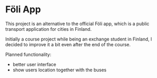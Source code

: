 # Föli App
This project is an alternative to the official Föli app, which is a public transport application for cities in Finland.

Initially a course project while being an exchange student in Finland, I decided to improve it a bit even after the end of the course.

Planned functionality:
- better user interface
- show users location together with the buses
